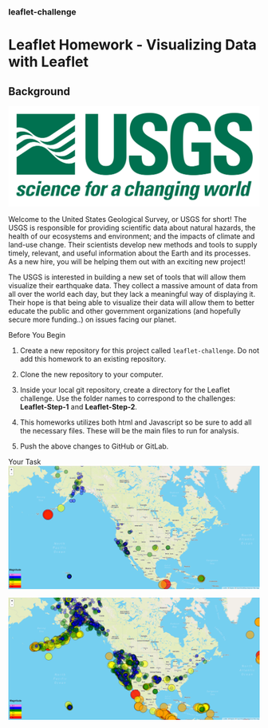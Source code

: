 ### leaflet-challenge
# Leaflet Homework - Visualizing Data with Leaflet

## Background
![USGS](/Leaflet-Step-1/images/1-Logo.png)
<p>Welcome to the United States Geological Survey, or USGS for short! The USGS is responsible for providing scientific data about natural hazards, the health of our ecosystems and environment; and the impacts of climate and land-use change. Their scientists develop new methods and tools to supply timely, relevant, and useful information about the Earth and its processes. As a new hire, you will be helping them out with an exciting new project!</p>
<p>The USGS is interested in building a new set of tools that will allow them visualize their earthquake data. They collect a massive amount of data from all over the world each day, but they lack a meaningful way of displaying it. Their hope is that being able to visualize their data will allow them to better educate the public and other government organizations (and hopefully secure more funding..) on issues facing our planet.</p>

Before You Begin


1. Create a new repository for this project called   <code>leaflet-challenge</code>. Do not add this homework to an existing repository.


2. Clone the new repository to your computer.


3. Inside your local git repository, create a directory for the Leaflet challenge. Use the folder names to correspond to the challenges: **Leaflet-Step-1** and **Leaflet-Step-2**.


4. This homeworks utilizes both html and Javascript so be sure to add all the necessary files. These will be the main files to run for analysis.


5. Push the above changes to GitHub or GitLab.



Your Task
![previewday](/Leaflet-Step-1/images/Screenshot_2020-09-27.png)

![previewmonth](/Leaflet-Step-1/images/Screenshot_2020-09.png)

